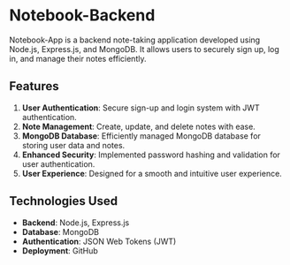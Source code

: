 # Notebook-Backend

Notebook-App is a backend note-taking application developed using Node.js, Express.js, and MongoDB. It allows users to securely sign up, log in, and manage their notes efficiently.

## Features
1. **User Authentication**: Secure sign-up and login system with JWT authentication.
2. **Note Management**: Create, update, and delete notes with ease.
3. **MongoDB Database**: Efficiently managed MongoDB database for storing user data and notes.
4. **Enhanced Security**: Implemented password hashing and validation for user authentication.
5. **User Experience**: Designed for a smooth and intuitive user experience.

## Technologies Used
- **Backend**: Node.js, Express.js
- **Database**: MongoDB
- **Authentication**: JSON Web Tokens (JWT)
- **Deployment**: GitHub
